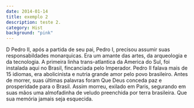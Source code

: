 ```yaml
---
date: 2014-01-14
title: exemplo 2
description: teste 2.
category: Hist
background: "pink"
---
```


D Pedro II, após a partida de seu pai, Pedro I, precisou assumir suas responsabildades monarquicas. Era um amante das artes, da arqueologia e da tecnologia. A primeira linha trans-atlantica da America do Sul, foi instalada aqui no Brasil, fincanciada pelo Imperador. Pedro II falava mais de 15 idiomas, era abolicinista e nutria grande amor pelo povo brasileiro. Antes de morrer, suas últimas palavras foram Que Deus conceda paz e prosperidade para o Brasil. Assim morreu, exilado em Paris, segurando em suas mãos uma almofadinha de veludo preenchida por terra brasileira. Que sua memória jamais seja esquecida.